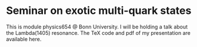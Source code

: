 # Seminar on exotic multi-quark states
This is module physics654 @ Bonn University. I will be holding a talk about the Lambda(1405) resonance. The TeX code and pdf of my presentation are available here.
